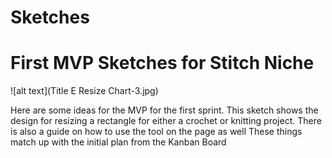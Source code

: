# Sketches

# First MVP Sketches for Stitch Niche

![alt text](Title E Resize Chart-3.jpg)

Here are some ideas for the MVP for the first sprint. 
This sketch shows the design for resizing a rectangle for either a crochet or knitting project.
There is also a guide on how to use the tool on the page as well
These things match up with the initial plan from the Kanban Board
